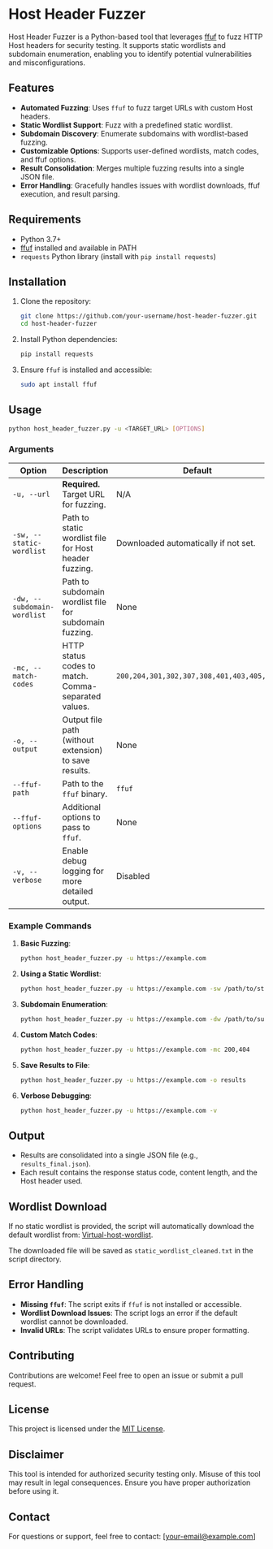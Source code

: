 # Host Header Fuzzer

Host Header Fuzzer is a Python-based tool that leverages [ffuf](https://github.com/ffuf/ffuf) to fuzz HTTP Host headers for security testing. It supports static wordlists and subdomain enumeration, enabling you to identify potential vulnerabilities and misconfigurations.

## Features

- **Automated Fuzzing**: Uses `ffuf` to fuzz target URLs with custom Host headers.
- **Static Wordlist Support**: Fuzz with a predefined static wordlist.
- **Subdomain Discovery**: Enumerate subdomains with wordlist-based fuzzing.
- **Customizable Options**: Supports user-defined wordlists, match codes, and ffuf options.
- **Result Consolidation**: Merges multiple fuzzing results into a single JSON file.
- **Error Handling**: Gracefully handles issues with wordlist downloads, ffuf execution, and result parsing.

## Requirements

- Python 3.7+
- [ffuf](https://github.com/ffuf/ffuf) installed and available in PATH
- `requests` Python library (install with `pip install requests`)

## Installation

1. Clone the repository:
   ```bash
   git clone https://github.com/your-username/host-header-fuzzer.git
   cd host-header-fuzzer
   ```

2. Install Python dependencies:
   ```bash
   pip install requests
   ```

3. Ensure `ffuf` is installed and accessible:
   ```bash
   sudo apt install ffuf
   ```

## Usage

```bash
python host_header_fuzzer.py -u <TARGET_URL> [OPTIONS]
```

### Arguments

| Option                  | Description                                                                                       | Default                                |
|-------------------------|---------------------------------------------------------------------------------------------------|----------------------------------------|
| `-u, --url`             | **Required.** Target URL for fuzzing.                                                            | N/A                                    |
| `-sw, --static-wordlist`| Path to static wordlist file for Host header fuzzing.                                             | Downloaded automatically if not set.   |
| `-dw, --subdomain-wordlist` | Path to subdomain wordlist file for subdomain fuzzing.                                         | None                                   |
| `-mc, --match-codes`    | HTTP status codes to match. Comma-separated values.                                               | `200,204,301,302,307,308,401,403,405,500` |
| `-o, --output`          | Output file path (without extension) to save results.                                            | None                                   |
| `--ffuf-path`           | Path to the `ffuf` binary.                                                                       | `ffuf`                                 |
| `--ffuf-options`        | Additional options to pass to `ffuf`.                                                            | None                                   |
| `-v, --verbose`         | Enable debug logging for more detailed output.                                                   | Disabled                               |

### Example Commands

1. **Basic Fuzzing**:
   ```bash
   python host_header_fuzzer.py -u https://example.com
   ```

2. **Using a Static Wordlist**:
   ```bash
   python host_header_fuzzer.py -u https://example.com -sw /path/to/static_wordlist.txt
   ```

3. **Subdomain Enumeration**:
   ```bash
   python host_header_fuzzer.py -u https://example.com -dw /path/to/subdomain_wordlist.txt
   ```

4. **Custom Match Codes**:
   ```bash
   python host_header_fuzzer.py -u https://example.com -mc 200,404
   ```

5. **Save Results to File**:
   ```bash
   python host_header_fuzzer.py -u https://example.com -o results
   ```

6. **Verbose Debugging**:
   ```bash
   python host_header_fuzzer.py -u https://example.com -v
   ```

## Output

- Results are consolidated into a single JSON file (e.g., `results_final.json`).
- Each result contains the response status code, content length, and the Host header used.

## Wordlist Download

If no static wordlist is provided, the script will automatically download the default wordlist from:
[Virtual-host-wordlist](https://raw.githubusercontent.com/cujanovic/Virtual-host-wordlist/master/virtual-host-wordlist.txt).

The downloaded file will be saved as `static_wordlist_cleaned.txt` in the script directory.

## Error Handling

- **Missing `ffuf`**: The script exits if `ffuf` is not installed or accessible.
- **Wordlist Download Issues**: The script logs an error if the default wordlist cannot be downloaded.
- **Invalid URLs**: The script validates URLs to ensure proper formatting.

## Contributing

Contributions are welcome! Feel free to open an issue or submit a pull request.

## License

This project is licensed under the [MIT License](LICENSE).

## Disclaimer

This tool is intended for authorized security testing only. Misuse of this tool may result in legal consequences. Ensure you have proper authorization before using it.

## Contact

For questions or support, feel free to contact: [your-email@example.com]
